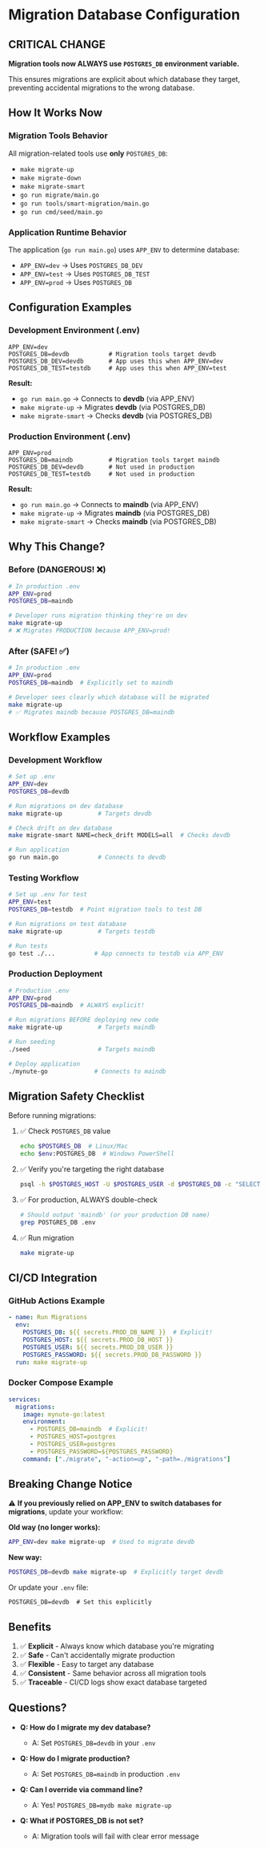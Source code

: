 # Migration Database Configuration

## CRITICAL CHANGE

**Migration tools now ALWAYS use `POSTGRES_DB` environment variable.**

This ensures migrations are explicit about which database they target, preventing accidental migrations to the wrong database.

## How It Works Now

### Migration Tools Behavior
All migration-related tools use **only** `POSTGRES_DB`:
- `make migrate-up`
- `make migrate-down`
- `make migrate-smart`
- `go run migrate/main.go`
- `go run tools/smart-migration/main.go`
- `go run cmd/seed/main.go`

### Application Runtime Behavior
The application (`go run main.go`) uses `APP_ENV` to determine database:
- `APP_ENV=dev` → Uses `POSTGRES_DB_DEV`
- `APP_ENV=test` → Uses `POSTGRES_DB_TEST`
- `APP_ENV=prod` → Uses `POSTGRES_DB`

## Configuration Examples

### Development Environment (.env)
```env
APP_ENV=dev
POSTGRES_DB=devdb           # Migration tools target devdb
POSTGRES_DB_DEV=devdb       # App uses this when APP_ENV=dev
POSTGRES_DB_TEST=testdb     # App uses this when APP_ENV=test
```

**Result:**
- `go run main.go` → Connects to **devdb** (via APP_ENV)
- `make migrate-up` → Migrates **devdb** (via POSTGRES_DB)
- `make migrate-smart` → Checks **devdb** (via POSTGRES_DB)

### Production Environment (.env)
```env
APP_ENV=prod
POSTGRES_DB=maindb          # Migration tools target maindb
POSTGRES_DB_DEV=devdb       # Not used in production
POSTGRES_DB_TEST=testdb     # Not used in production
```

**Result:**
- `go run main.go` → Connects to **maindb** (via APP_ENV)
- `make migrate-up` → Migrates **maindb** (via POSTGRES_DB)
- `make migrate-smart` → Checks **maindb** (via POSTGRES_DB)

## Why This Change?

### Before (DANGEROUS! ❌)
```bash
# In production .env
APP_ENV=prod
POSTGRES_DB=maindb

# Developer runs migration thinking they're on dev
make migrate-up
# ❌ Migrates PRODUCTION because APP_ENV=prod!
```

### After (SAFE! ✅)
```bash
# In production .env
APP_ENV=prod
POSTGRES_DB=maindb  # Explicitly set to maindb

# Developer sees clearly which database will be migrated
make migrate-up
# ✅ Migrates maindb because POSTGRES_DB=maindb
```

## Workflow Examples

### Development Workflow
```bash
# Set up .env
APP_ENV=dev
POSTGRES_DB=devdb

# Run migrations on dev database
make migrate-up          # Targets devdb

# Check drift on dev database
make migrate-smart NAME=check_drift MODELS=all  # Checks devdb

# Run application
go run main.go           # Connects to devdb
```

### Testing Workflow
```bash
# Set up .env for test
APP_ENV=test
POSTGRES_DB=testdb  # Point migration tools to test DB

# Run migrations on test database
make migrate-up          # Targets testdb

# Run tests
go test ./...           # App connects to testdb via APP_ENV
```

### Production Deployment
```bash
# Production .env
APP_ENV=prod
POSTGRES_DB=maindb  # ALWAYS explicit!

# Run migrations BEFORE deploying new code
make migrate-up          # Targets maindb

# Run seeding
./seed                   # Targets maindb

# Deploy application
./mynute-go             # Connects to maindb
```

## Migration Safety Checklist

Before running migrations:

1. ✅ Check `POSTGRES_DB` value
   ```bash
   echo $POSTGRES_DB  # Linux/Mac
   echo $env:POSTGRES_DB  # Windows PowerShell
   ```

2. ✅ Verify you're targeting the right database
   ```bash
   psql -h $POSTGRES_HOST -U $POSTGRES_USER -d $POSTGRES_DB -c "SELECT current_database();"
   ```

3. ✅ For production, ALWAYS double-check
   ```bash
   # Should output 'maindb' (or your production DB name)
   grep POSTGRES_DB .env
   ```

4. ✅ Run migration
   ```bash
   make migrate-up
   ```

## CI/CD Integration

### GitHub Actions Example
```yaml
- name: Run Migrations
  env:
    POSTGRES_DB: ${{ secrets.PROD_DB_NAME }}  # Explicit!
    POSTGRES_HOST: ${{ secrets.PROD_DB_HOST }}
    POSTGRES_USER: ${{ secrets.PROD_DB_USER }}
    POSTGRES_PASSWORD: ${{ secrets.PROD_DB_PASSWORD }}
  run: make migrate-up
```

### Docker Compose Example
```yaml
services:
  migrations:
    image: mynute-go:latest
    environment:
      - POSTGRES_DB=maindb  # Explicit!
      - POSTGRES_HOST=postgres
      - POSTGRES_USER=postgres
      - POSTGRES_PASSWORD=${POSTGRES_PASSWORD}
    command: ["./migrate", "-action=up", "-path=./migrations"]
```

## Breaking Change Notice

⚠️ **If you previously relied on APP_ENV to switch databases for migrations**, update your workflow:

**Old way (no longer works):**
```bash
APP_ENV=dev make migrate-up  # Used to migrate devdb
```

**New way:**
```bash
POSTGRES_DB=devdb make migrate-up  # Explicitly target devdb
```

Or update your `.env` file:
```env
POSTGRES_DB=devdb  # Set this explicitly
```

## Benefits

1. ✅ **Explicit** - Always know which database you're migrating
2. ✅ **Safe** - Can't accidentally migrate production
3. ✅ **Flexible** - Easy to target any database
4. ✅ **Consistent** - Same behavior across all migration tools
5. ✅ **Traceable** - CI/CD logs show exact database targeted

## Questions?

- **Q: How do I migrate my dev database?**
  - A: Set `POSTGRES_DB=devdb` in your `.env`

- **Q: How do I migrate production?**
  - A: Set `POSTGRES_DB=maindb` in production `.env`

- **Q: Can I override via command line?**
  - A: Yes! `POSTGRES_DB=mydb make migrate-up`

- **Q: What if POSTGRES_DB is not set?**
  - A: Migration tools will fail with clear error message
